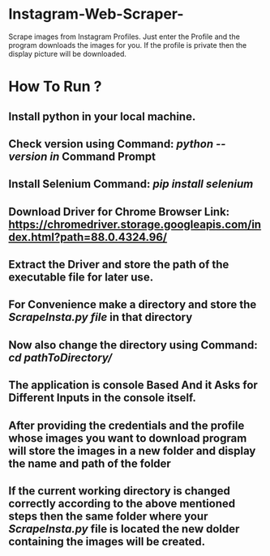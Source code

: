 # Instagram-Web-Scraper-
Scrape images from Instagram Profiles. Just enter the Profile and the program downloads the images for you. If the profile is private then the display picture will be downloaded.

# How To Run ?
## Install python in your local machine.
## Check version using Command: *python --version in* Command Prompt
## Install Selenium Command: *pip install selenium*
## Download Driver for Chrome Browser Link: https://chromedriver.storage.googleapis.com/index.html?path=88.0.4324.96/
## Extract the Driver and store the path of the executable file for later use.
## For Convenience make a directory and store the *ScrapeInsta.py file* in that directory
## Now also change the directory using Command: *cd pathToDirectory/*
## The application is console Based And it Asks for Different Inputs in the console itself.
## After providing the credentials and the profile whose images you want to download program will store the images in a new folder and display the name and path of the folder
## If the current working directory is changed correctly according to the above mentioned steps then the same folder where your *ScrapeInsta.py* file is located the new dolder     containing the images will be created.
